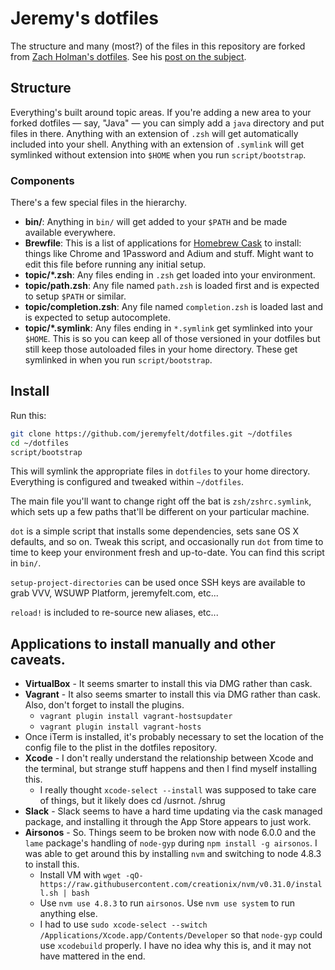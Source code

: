 # Jeremy's dotfiles

The structure and many (most?) of the files in this repository are forked
from [Zach Holman's dotfiles](https://github.com/holman/dotfiles). See his [post on the
subject](http://zachholman.com/2010/08/dotfiles-are-meant-to-be-forked/).

## Structure

Everything's built around topic areas. If you're adding a new area to your
forked dotfiles — say, "Java" — you can simply add a `java` directory and put
files in there. Anything with an extension of `.zsh` will get automatically
included into your shell. Anything with an extension of `.symlink` will get
symlinked without extension into `$HOME` when you run `script/bootstrap`.

### Components

There's a few special files in the hierarchy.

- **bin/**: Anything in `bin/` will get added to your `$PATH` and be made
  available everywhere.
- **Brewfile**: This is a list of applications for [Homebrew Cask](http://caskroom.io) to install: things like Chrome and 1Password and Adium and stuff. Might want to edit this file before running any initial setup.
- **topic/\*.zsh**: Any files ending in `.zsh` get loaded into your
  environment.
- **topic/path.zsh**: Any file named `path.zsh` is loaded first and is
  expected to setup `$PATH` or similar.
- **topic/completion.zsh**: Any file named `completion.zsh` is loaded
  last and is expected to setup autocomplete.
- **topic/\*.symlink**: Any files ending in `*.symlink` get symlinked into
  your `$HOME`. This is so you can keep all of those versioned in your dotfiles
  but still keep those autoloaded files in your home directory. These get
  symlinked in when you run `script/bootstrap`.

## Install

Run this:

```sh
git clone https://github.com/jeremyfelt/dotfiles.git ~/dotfiles
cd ~/dotfiles
script/bootstrap
```

This will symlink the appropriate files in `dotfiles` to your home directory.
Everything is configured and tweaked within `~/dotfiles`.

The main file you'll want to change right off the bat is `zsh/zshrc.symlink`,
which sets up a few paths that'll be different on your particular machine.

`dot` is a simple script that installs some dependencies, sets sane OS X
defaults, and so on. Tweak this script, and occasionally run `dot` from
time to time to keep your environment fresh and up-to-date. You can find
this script in `bin/`.

`setup-project-directories` can be used once SSH keys are available to grab
VVV, WSUWP Platform, jeremyfelt.com, etc...

`reload!` is included to re-source new aliases, etc...

## Applications to install manually and other caveats.

* **VirtualBox** - It seems smarter to install this via DMG rather than cask.
* **Vagrant** - It also seems smarter to install this via DMG rather than cask. Also, don't forget to install the plugins.
	* `vagrant plugin install vagrant-hostsupdater`
	* `vagrant plugin install vagrant-hosts`
* Once iTerm is installed, it's probably necessary to set the location of the config file to the plist in the dotfiles repository.
* **Xcode** - I don't really understand the relationship between Xcode and the terminal, but strange stuff happens and then I find myself installing this.
	* I really thought `xcode-select --install` was supposed to take care of things, but it likely does cd /usrnot. /shrug
* **Slack** - Slack seems to have a hard time updating via the cask managed package, and installing it through the App Store appears to just work.
* **Airsonos** - So. Things seem to be broken now with node 6.0.0 and the `lame` package's handling of `node-gyp` during `npm install -g airsonos`. I was able to get around this by installing `nvm` and switching to node 4.8.3 to install this.
	* Install VM with `wget -qO- https://raw.githubusercontent.com/creationix/nvm/v0.31.0/install.sh | bash`
	* Use `nvm use 4.8.3` to run `airsonos`. Use `nvm use system` to run anything else.
	* I had to use `sudo xcode-select --switch /Applications/Xcode.app/Contents/Developer` so that `node-gyp` could use `xcodebuild` properly. I have no idea why this is, and it may not have mattered in the end.
